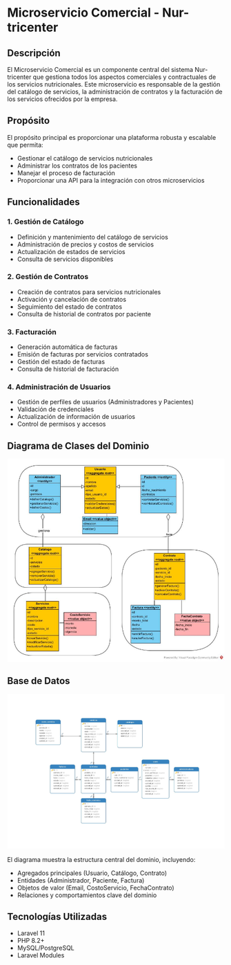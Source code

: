 # Microservicio Comercial - Nur-tricenter

## Descripción

El Microservicio Comercial es un componente central del sistema Nur-tricenter que gestiona todos los aspectos comerciales y contractuales de los servicios nutricionales. Este microservicio es responsable de la gestión del catálogo de servicios, la administración de contratos y la facturación de los servicios ofrecidos por la empresa.

## Propósito

El propósito principal es proporcionar una plataforma robusta y escalable que permita:
- Gestionar el catálogo de servicios nutricionales
- Administrar los contratos de los pacientes
- Manejar el proceso de facturación
- Proporcionar una API para la integración con otros microservicios

## Funcionalidades

### 1. Gestión de Catálogo
- Definición y mantenimiento del catálogo de servicios
- Administración de precios y costos de servicios
- Actualización de estados de servicios
- Consulta de servicios disponibles

### 2. Gestión de Contratos
- Creación de contratos para servicios nutricionales
- Activación y cancelación de contratos
- Seguimiento del estado de contratos
- Consulta de historial de contratos por paciente

### 3. Facturación
- Generación automática de facturas
- Emisión de facturas por servicios contratados
- Gestión del estado de facturas
- Consulta de historial de facturación

### 4. Administración de Usuarios
- Gestión de perfiles de usuarios (Administradores y Pacientes)
- Validación de credenciales
- Actualización de información de usuarios
- Control de permisos y accesos

## Diagrama de Clases del Dominio

<p align="center">
  <img src="public/img/Diagrama MSComercial.jpg" alt="Diagrama de Dominio" width="800"/>
</p>

## Base de Datos

<p align="center">
  <img src="public/img/Diagrama_bd.jpg" alt="Diagrama de Base de Datos" width="800"/>
</p>

El diagrama muestra la estructura central del dominio, incluyendo:
- Agregados principales (Usuario, Catálogo, Contrato)
- Entidades (Administrador, Paciente, Factura)
- Objetos de valor (Email, CostoServicio, FechaContrato)
- Relaciones y comportamientos clave del dominio

## Tecnologías Utilizadas
- Laravel 11
- PHP 8.2+
- MySQL/PostgreSQL
- Laravel Modules
